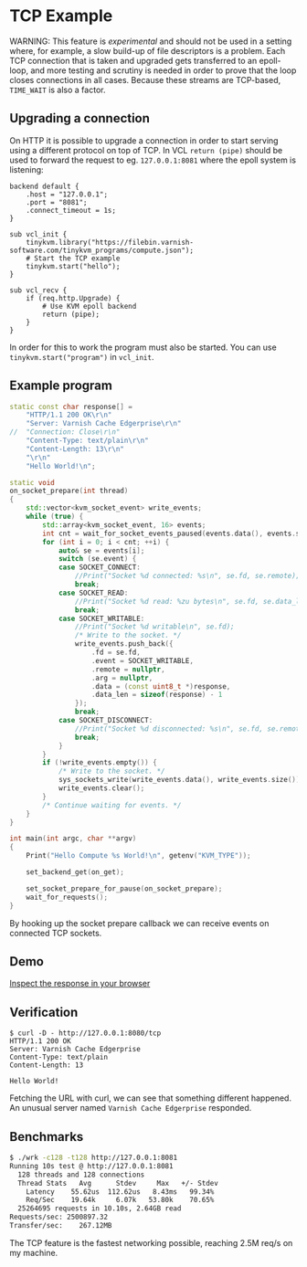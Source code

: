 # TCP Example

WARNING: This feature is _experimental_ and should not be used in a setting where, for example, a slow build-up of file descriptors is a problem. Each TCP connection that is taken and upgraded gets transferred to an epoll-loop, and more testing and scrutiny is needed in order to prove that the loop closes connections in all cases. Because these streams are TCP-based, `TIME_WAIT` is also a factor.

## Upgrading a connection

On HTTP it is possible to upgrade a connection in order to start serving using a different protocol on top of TCP. In VCL `return (pipe)` should be used to forward the request to eg. `127.0.0.1:8081` where the epoll system is listening:

```vcl
backend default {
	.host = "127.0.0.1";
	.port = "8081";
	.connect_timeout = 1s;
}

sub vcl_init {
	tinykvm.library("https://filebin.varnish-software.com/tinykvm_programs/compute.json");
	# Start the TCP example
	tinykvm.start("hello");
}

sub vcl_recv {
	if (req.http.Upgrade) {
		# Use KVM epoll backend
		return (pipe);
	}
}
```
In order for this to work the program must also be started. You can use `tinykvm.start("program")` in `vcl_init`.

## Example program

```cpp
static const char response[] =
	"HTTP/1.1 200 OK\r\n"
	"Server: Varnish Cache Edgerprise\r\n"
//	"Connection: Close\r\n"
	"Content-Type: text/plain\r\n"
	"Content-Length: 13\r\n"
	"\r\n"
	"Hello World!\n";

static void
on_socket_prepare(int thread)
{
	std::vector<kvm_socket_event> write_events;
	while (true) {
		std::array<kvm_socket_event, 16> events;
		int cnt = wait_for_socket_events_paused(events.data(), events.size());
		for (int i = 0; i < cnt; ++i) {
			auto& se = events[i];
			switch (se.event) {
			case SOCKET_CONNECT:
				//Print("Socket %d connected: %s\n", se.fd, se.remote);
				break;
			case SOCKET_READ:
				//Print("Socket %d read: %zu bytes\n", se.fd, se.data_len);
				break;
			case SOCKET_WRITABLE:
				//Print("Socket %d writable\n", se.fd);
				/* Write to the socket. */
				write_events.push_back({
					.fd = se.fd,
					.event = SOCKET_WRITABLE,
					.remote = nullptr,
					.arg = nullptr,
					.data = (const uint8_t *)response,
					.data_len = sizeof(response) - 1
				});
				break;
			case SOCKET_DISCONNECT:
				//Print("Socket %d disconnected: %s\n", se.fd, se.remote);
				break;
			}
		}
		if (!write_events.empty()) {
			/* Write to the socket. */
			sys_sockets_write(write_events.data(), write_events.size());
			write_events.clear();
		}
		/* Continue waiting for events. */
	}
}

int main(int argc, char **argv)
{
	Print("Hello Compute %s World!\n", getenv("KVM_TYPE"));

	set_backend_get(on_get);

	set_socket_prepare_for_pause(on_socket_prepare);
	wait_for_requests();
}
```

By hooking up the socket prepare callback we can receive events on connected TCP sockets.

## Demo

[Inspect the response in your browser](http://127.0.0.1:8081)

## Verification

```
$ curl -D - http://127.0.0.1:8080/tcp
HTTP/1.1 200 OK
Server: Varnish Cache Edgerprise
Content-Type: text/plain
Content-Length: 13

Hello World!
```

Fetching the URL with curl, we can see that something different happened. An unusual server named `Varnish Cache Edgerprise` responded.

## Benchmarks

```sh
$ ./wrk -c128 -t128 http://127.0.0.1:8081
Running 10s test @ http://127.0.0.1:8081
  128 threads and 128 connections
  Thread Stats   Avg      Stdev     Max   +/- Stdev
    Latency    55.62us  112.62us   8.43ms   99.34%
    Req/Sec    19.64k     6.07k   53.80k    70.65%
  25264695 requests in 10.10s, 2.64GB read
Requests/sec: 2500897.32
Transfer/sec:    267.12MB
```

The TCP feature is the fastest networking possible, reaching 2.5M req/s on my machine.
